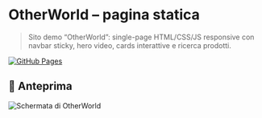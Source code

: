 # OtherWorld – pagina statica

> Sito demo “OtherWorld”: single-page HTML/CSS/JS responsive con navbar sticky, hero video, cards interattive e ricerca prodotti.

[![GitHub Pages](https://img.shields.io/badge/view-live-brightgreen)](https://<TuoUser>.github.io/<TuoRepo>/)

## 📸 Anteprima
![Schermata di OtherWorld](img/screenshot_home.png)
